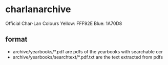 # charlanarchive

Official Char-Lan Colours
Yellow: FFF92E
Blue: 1A70D8

## format
- archive/yearbooks/\*.pdf are pdfs of the yearbooks with searchable ocr
- archive/yearbooks/searchtext/\*.pdf.txt are the text extracted from pdfs
